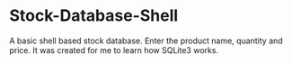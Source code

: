# Stock-Database-Shell
A basic shell based stock database. Enter the product name, quantity and price. It was created for me to learn how SQLite3 works.
